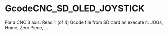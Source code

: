 # GcodeCNC_SD_OLED_JOYSTICK
For a CNC 3 axis. Read 1 (of 4) Gcode file from SD card an execute it. JOGs, Home, Zero Piece, ...
